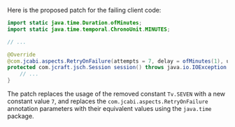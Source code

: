 Here is the proposed patch for the failing client code:

```java
import static java.time.Duration.ofMinutes;
import static java.time.temporal.ChronoUnit.MINUTES;

// ...

@Override
@com.jcabi.aspects.RetryOnFailure(attempts = 7, delay = ofMinutes(1), unit = MINUTES, verbose = false, types = java.io.IOException.class)
protected com.jcraft.jsch.Session session() throws java.io.IOException {
    // ...
}
```

The patch replaces the usage of the removed constant `Tv.SEVEN` with a new constant value `7`, and replaces the `com.jcabi.aspects.RetryOnFailure` annotation parameters with their equivalent values using the `java.time` package.